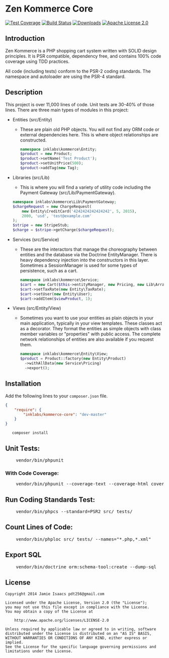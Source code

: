 Zen Kommerce Core
=================
[![Test Coverage](https://codeclimate.com/github/inklabs/kommerce-core/badges/coverage.svg)](https://codeclimate.com/github/inklabs/kommerce-core)
[![Build Status](https://travis-ci.org/inklabs/kommerce-core.svg?branch=master)](https://travis-ci.org/inklabs/kommerce-core)
[![Downloads](https://img.shields.io/packagist/dt/inklabs/kommerce-core.svg)](https://packagist.org/packages/inklabs/kommerce-core)
[![Apache License 2.0](https://img.shields.io/badge/license-Apache%202.0-brightgreen.svg)](https://github.com/inklabs/kommerce-core/blob/master/LICENSE.txt)

## Introduction

Zen Kommerce is a PHP shopping cart system written with SOLID design principles.
It is PSR compatible, dependency free, and contains 100% code coverage using TDD practices.

All code (including tests) conform to the PSR-2 coding standards. The namespace and autoloader
are using the PSR-4 standard.

## Description

This project is over 11,000 lines of code. Unit tests are 30-40% of those lines. There are three
main types of modules in this project:

* Entities (src/Entity)
    - These are plain old PHP objects. You will not find any ORM code or external dependencies here. This is where
      object relationships are constructed.

      ```php
      namespace inklabs\kommerce\Entity;
      $product = new Product;
      $product->setName('Test Product');
      $product->setUnitPrice(500);
      $product->addTag(new Tag);
      ```

* Libraries (src/Lib)
    - This is where you will find a variety of utility code including the Payment Gateway (src/Lib/PaymentGateway).

    ```php
    namespace inklabs\kommerce\Lib\PaymentGateway;
    $chargeRequest = new ChargeRequest(
        new Entity\CreditCard('4242424242424242', 5, 2015),
        2000, 'usd', 'test@example.com'
    );
    $stripe = new StripeStub;
    $charge = $stripe->getCharge($chargeRequest);
    ```

* Services (src/Service)
    - These are the interactors that manage the choreography between entities and the database via
      the Doctrine EntityManager. There is heavy dependency injection into the constructors in this layer.
      Sometimes a SessionManager is used for some types of persistence, such as a cart.

      ```php
      namespace inklabs\kommerce\Service;
      $cart = new Cart($this->entityManager, new Pricing, new Lib\ArraySessionManager);
      $cart->setTaxRate(new Entity\TaxRate);
      $cart->setUser(new Entity\User);
      $cart->addItem($viewProduct, 1);
      ```

* Views (src/Entity/View)
    - Sometimes you want to use your entities as plain objects in your main application, typically in your view
      templates. These classes act as a decorator. They format the entities as simple objects with class member
      variables or "properties" with public access. The complete network relationships of entities are also available
      if you request them.

      ```php
      namespace inklabs\kommerce\Entity\View;
      $product = Product::factory(new Entity\Product)
        ->withAllData(new Service\Pricing)
        ->export();
      ```

## Installation

Add the following lines to your ``composer.json`` file.

```JSON
{
    "require": {
        "inklabs/kommerce-core": "dev-master"
    }
}
```

```
   composer install
```

## Unit Tests:

<pre>
    vendor/bin/phpunit
</pre>

### With Code Coverage:

<pre>
    vendor/bin/phpunit --coverage-text --coverage-html coverage_report
</pre>

## Run Coding Standards Test:

<pre>
    vendor/bin/phpcs --standard=PSR2 src/ tests/
</pre>

## Count Lines of Code:

<pre>
    vendor/bin/phploc src/ tests/ --names="*.php,*.xml"
</pre>

## Export SQL

<pre>
    vendor/bin/doctrine orm:schema-tool:create --dump-sql
</pre>


## License

```
Copyright 2014 Jamie Isaacs pdt256@gmail.com

Licensed under the Apache License, Version 2.0 (the "License");
you may not use this file except in compliance with the License.
You may obtain a copy of the License at

    http://www.apache.org/licenses/LICENSE-2.0

Unless required by applicable law or agreed to in writing, software
distributed under the License is distributed on an "AS IS" BASIS,
WITHOUT WARRANTIES OR CONDITIONS OF ANY KIND, either express or implied.
See the License for the specific language governing permissions and
limitations under the License.
```
